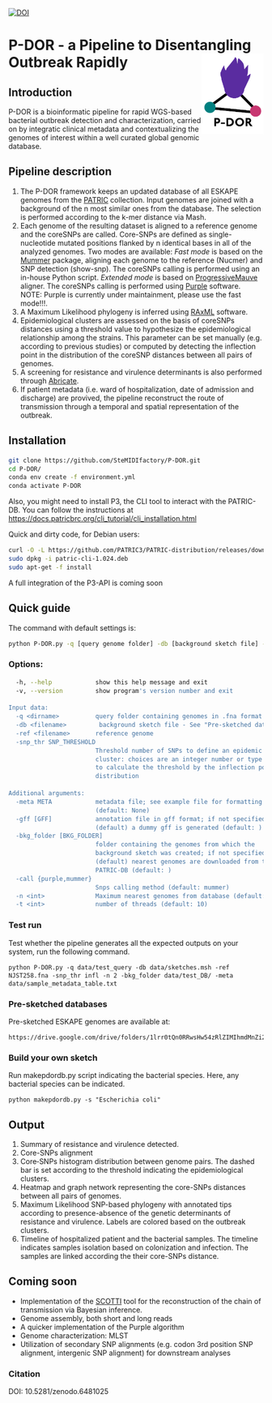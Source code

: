 [![DOI](https://zenodo.org/badge/455542613.svg)](https://zenodo.org/badge/latestdoi/455542613)
# P-DOR - a Pipeline to Disentangling Outbreak Rapidly <img src='p-dor_logo.png' align="right" height="159" /> 

## Introduction
P-DOR is a bioinformatic pipeline for rapid WGS-based bacterial outbreak detection and characterization, carried on by integratic clinical metadata and contextualizing the genomes of interest within a well curated global genomic database. 

## Pipeline description

1) The P-DOR framework keeps an updated database of all ESKAPE genomes from the [PATRIC](https://www.patricbrc.org/) collection. Input genomes are joined with a background of the n most similar ones from the database. The selection is performed according to the k-mer distance via Mash. 
2) Each genome of the resulting dataset is aligned to a reference genome and the coreSNPs are called. Core-SNPs are defined as single-nucleotide mutated positions flanked by n identical bases in all of the analyzed genomes. Two modes are available:
*Fast mode* is based on the [Mummer](https://github.com/mummer4/mummer) package, aligning each genome to the reference (Nucmer) and SNP detection (show-snp). The coreSNPs calling is performed using an in-house Python script.
 *Extended mode* is based on [ProgressiveMauve](https://darlinglab.org/mauve/user-guide/progressivemauve.html) aligner. The coreSNPs calling is performed using [Purple](https://skynet.unimi.it/index.php/tools/purple-tool/) software. NOTE: Purple is currently under maintainment, please use the fast mode!!!.
3) A Maximum Likelihood phylogeny is inferred using [RAxML](https://cme.h-its.org/exelixis/web/software/raxml/) software. 
4) Epidemiological clusters are assessed on the basis of coreSNPs distances using a threshold value to hypothesize the epidemiological relationship among the strains. This parameter can be set manually (e.g. according to previous studies) or computed by detecting the inflection point in the distribution of the coreSNP distances between all pairs of genomes. 
5) A screening for resistance and virulence determinants is also performed through [Abricate](https://github.com/tseemann/abricate).
6) If patient metadata (i.e. ward of hospitalization, date of admission and discharge) are provived, the pipeline reconstruct the route of transmission  through a temporal and spatial representation of the outbreak.

## Installation

```bash
git clone https://github.com/SteMIDIfactory/P-DOR.git
cd P-DOR/
conda env create -f environment.yml
conda activate P-DOR
```
Also, you might need to install P3, the CLI tool to interact with the PATRIC-DB.
You can follow the instructions at https://docs.patricbrc.org/cli_tutorial/cli_installation.html

Quick and dirty code, for Debian users:
```bash
curl -O -L https://github.com/PATRIC3/PATRIC-distribution/releases/download/1.024/patric-cli-1.024.deb
sudo dpkg -i patric-cli-1.024.deb
sudo apt-get -f install
```
A full integration of the P3-API is coming soon

## Quick guide

The command with default settings is:
```bash
python P-DOR.py -q [query genome folder] -db [background sketch file] -ref [reference genome] -snp_thr infl 
```
### Options:
```bash
  -h, --help            show this help message and exit
  -v, --version         show program's version number and exit

Input data:
  -q <dirname>          query folder containing genomes in .fna format
  -db <filename>         background sketch file - See "Pre-sketched databases" section 
  -ref <filename>       reference genome
  -snp_thr SNP_THRESHOLD
                        Threshold number of SNPs to define an epidemic
                        cluster: choices are an integer number or type 'infl'
                        to calculate the threshold by the inflection point of SNPs
                        distribution

Additional arguments:
  -meta META            metadata file; see example file for formatting
                        (default: None)
  -gff [GFF]            annotation file in gff format; if not specified
                        (default) a dummy gff is generated (default: )
  -bkg_folder [BKG_FOLDER]
                        folder containing the genomes from which the
                        background sketch was created; if not specified
                        (default) nearest genomes are downloaded from the
                        PATRIC-DB (default: )
  -call {purple,mummer}
                        Snps calling method (default: mummer)
  -n <int>              Maximum nearest genomes from database (default: 20)
  -t <int>              number of threads (default: 10)

```
### Test run

Test whether the pipeline generates all the expected outputs on your system, run the following command. 

```
python P-DOR.py -q data/test_query -db data/sketches.msh -ref NJST258.fna -snp_thr infl -n 2 -bkg_folder data/test_DB/ -meta data/sample_metadata_table.txt
```

### Pre-sketched databases
Pre-sketched ESKAPE genomes are available at:
```
https://drive.google.com/drive/folders/1lrr0tQn0RRwsHw54zRlZIMIhmdMnZi2Q
```
### Build your own sketch
Run makepdordb.py script indicating the bacterial species. Here, any bacterial species can be indicated.
```
python makepdordb.py -s "Escherichia coli" 
```
## Output
1) Summary of resistance and virulence detected.
2) Core-SNPs alignment
3) Core‐SNPs histogram distribution between genome pairs. The dashed bar is set according to the threshold indicating the epidemiological clusters.
4) Heatmap and graph network representing the core-SNPs distances between all pairs of genomes.
5) Maximum Likelihood SNP-based phylogeny with annotated tips according to presence-absence of the genetic determinants of resistance and virulence.   Labels are colored based on the outbreak clusters.
6) Timeline of hospitalized patient and the bacterial samples. The timeline indicates samples isolation based on colonization and infection. The samples are linked according the their core-SNPs distance.

## Coming soon
- Implementation of the [SCOTTI](https://github.com/Taming-the-BEAST/SCOTTI-Tutorial) tool for the reconstruction of the chain of transmission via Bayesian inference.
- Genome assembly, both short and long reads
- A quicker implementation of the Purple algorithm
- Genome characterization: MLST
- Utilization of secondary SNP alignments (e.g. codon 3rd position SNP alignment, intergenic SNP alignment) for downstream analyses

### Citation
DOI: 10.5281/zenodo.6481025
